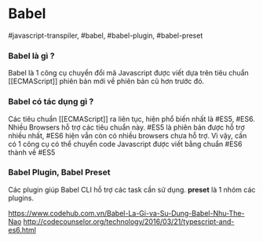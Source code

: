 # Babel
#javascript-transpiler, #babel, #babel-plugin, #babel-preset 

### Babel là gì ?
Babel là 1 công cụ chuyển đổi mã Javascript được viết dựa trên tiêu chuẩn [[ECMAScript]] phiên bản mới về phiên bản cũ hơn trước đó.

### Babel có tác dụng gì ?
Các tiêu chuẩn [[ECMAScript]] ra liên tục, hiện phổ biến nhất là #ES5, #ES6. Nhiều Browsers hỗ trợ các tiêu chuẩn này. #ES5 là phiên bản được hỗ trợ nhiều nhất, #ES6 hiện vẫn còn có nhiều browsers chưa hỗ trợ. Vì vậy, cần có 1 công cụ có thể chuyển code Javascript được viết bằng chuẩn #ES6 thành về #ES5

### Babel Plugin, Babel Preset
Các plugin giúp Babel CLI hỗ trợ các task cần sử dụng. **preset** là 1 nhóm các plugins.


https://www.codehub.com.vn/Babel-La-Gi-va-Su-Dung-Babel-Nhu-The-Nao
http://codecounselor.org/technology/2016/03/21/typescript-and-es6.html
